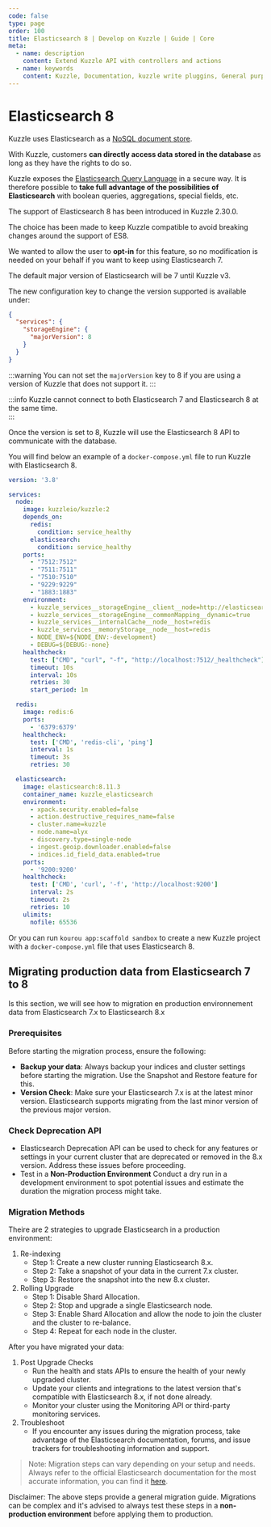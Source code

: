 ```yaml
---
code: false
type: page
order: 100
title: Elasticsearch 8 | Develop on Kuzzle | Guide | Core
meta:
  - name: description
    content: Extend Kuzzle API with controllers and actions
  - name: keywords
    content: Kuzzle, Documentation, kuzzle write pluggins, General purpose backend, iot, backend, opensource,  API Controllers
---
```


# Elasticsearch 8

<SinceBadge version="2.32.0"/>

Kuzzle uses Elasticsearch as a [NoSQL document store](/core/2/guides/main-concepts/data-storage).

With Kuzzle, customers **can directly access data stored in the database** as long as they have the rights to do so.

Kuzzle exposes the [Elasticsearch Query Language](/core/2/guides/main-concepts/querying) in a secure way. It is therefore possible to **take full advantage of the possibilities of Elasticsearch** with boolean queries, aggregations, special fields, etc.

The support of Elasticsearch 8 has been introduced in Kuzzle 2.30.0.

The choice has been made to keep Kuzzle compatible to avoid breaking changes around the support of ES8. 

We wanted to allow the user to **opt-in** for this feature, so no modification is needed on your behalf if you want to keep using Elasticsearch 7.

The default major version of Elasticsearch will be 7 until Kuzzle v3.

The new configuration key to change the version supported is available under:  

```json
{
  "services": {
    "storageEngine": {
      "majorVersion": 8
    }
  }
}
```

:::warning
You can not set the `majorVersion` key to 8 if you are using a version of Kuzzle that does not support it. 
:::

:::info
Kuzzle cannot connect to both Elasticsearch 7 and Elasticsearch 8 at the same time.  
:::

Once the version is set to 8, Kuzzle will use the Elasticsearch 8 API to communicate with the database.

You will find below an example of a `docker-compose.yml` file to run Kuzzle with Elasticsearch 8.

```yaml
version: '3.8'

services:
  node:
    image: kuzzleio/kuzzle:2
    depends_on:
      redis:
        condition: service_healthy
      elasticsearch:
        condition: service_healthy
    ports:
      - "7512:7512"
      - "7511:7511"
      - "7510:7510"
      - "9229:9229"
      - "1883:1883"
    environment:
      - kuzzle_services__storageEngine__client__node=http://elasticsearch:9200
      - kuzzle_services__storageEngine__commonMapping__dynamic=true
      - kuzzle_services__internalCache__node__host=redis
      - kuzzle_services__memoryStorage__node__host=redis
      - NODE_ENV=${NODE_ENV:-development}
      - DEBUG=${DEBUG:-none}
    healthcheck:
      test: ["CMD", "curl", "-f", "http://localhost:7512/_healthcheck"]
      timeout: 10s
      interval: 10s
      retries: 30
      start_period: 1m

  redis:
    image: redis:6
    ports:
      - '6379:6379'
    healthcheck:
      test: ['CMD', 'redis-cli', 'ping']
      interval: 1s
      timeout: 3s
      retries: 30

  elasticsearch:
    image: elasticsearch:8.11.3
    container_name: kuzzle_elasticsearch
    environment:
      - xpack.security.enabled=false
      - action.destructive_requires_name=false
      - cluster.name=kuzzle
      - node.name=alyx
      - discovery.type=single-node
      - ingest.geoip.downloader.enabled=false
      - indices.id_field_data.enabled=true
    ports:
      - '9200:9200'
    healthcheck:
      test: ['CMD', 'curl', '-f', 'http://localhost:9200']
      interval: 2s
      timeout: 2s
      retries: 10
    ulimits:
      nofile: 65536
```

Or you can run `kourou app:scaffold sandbox` to create a new Kuzzle project with a `docker-compose.yml` file that uses Elasticsearch 8.

## Migrating production data from Elasticsearch 7 to 8

Is this section, we will see how to migration en production environnement data from Elasticsearch 7.x to Elasticsearch 8.x

### Prerequisites

Before starting the migration process, ensure the following:
* __Backup your data__: Always backup your indices and cluster settings before starting the migration. Use the Snapshot and Restore feature for this.
* __Version Check__: Make sure your Elasticsearch 7.x is at the latest minor version. Elasticsearch supports migrating from the last minor version of the previous major version.

### Check Deprecation API

* Elasticsearch Deprecation API can be used to check for any features or settings in your current cluster that are deprecated or removed in the 8.x version. Address these issues before proceeding.
* Test in a **Non-Production Environment**
Conduct a dry run in a development environment to spot potential issues and estimate the duration the migration process might take.

### Migration Methods

Theire are 2 strategies to upgrade Elasticsearch in a production environment:
1. Re-indexing
	* Step 1: Create a new cluster running Elasticsearch 8.x.
	* Step 2: Take a snapshot of your data in the current 7.x cluster.
	* Step 3: Restore the snapshot into the new 8.x cluster.
1. Rolling Upgrade
	* Step 1: Disable Shard Allocation.
	* Step 2: Stop and upgrade a single Elasticsearch node.
	* Step 3: Enable Shard Allocation and allow the node to join the cluster and the cluster to re-balance.
	* Step 4: Repeat for each node in the cluster.

After you have migrated your data:
1. Post Upgrade Checks
	* Run the health and stats APIs to ensure the health of your newly upgraded cluster.
	* Update your clients and integrations to the latest version that's compatible with Elasticsearch 8.x, if not done already.
	* Monitor your cluster using the Monitoring API or third-party monitoring services.
1. Troubleshoot
	* If you encounter any issues during the migration process, take advantage of the Elasticsearch documentation, forums, and issue trackers for troubleshooting information and support.

> Note: Migration steps can vary depending on your setup and needs. Always refer to the official Elasticsearch documentation for the most accurate information, you can find it [here](https://www.elastic.co/guide/en/elasticsearch/reference/current/setup-upgrade.html).

Disclaimer: The above steps provide a general migration guide. Migrations can be complex and it's advised to always test these steps in a **non-production environment** before applying them to production.

